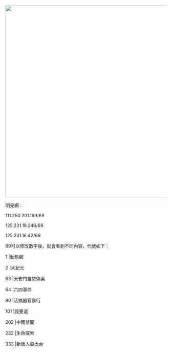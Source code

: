 <div align="center"><img src="/img-2/swspip.jpg" width=600></div><p>

明見網 :<P><P>

111.250.201.169/69<p>
125.231.19.246/69<p>
125.231.16.42/69<p>

69可以修改數字後，就會看到不同內容，代號如下：<p><p>

1      |動態網<p>
2      |大紀元<p>
63    |天安門自焚偽案<p>
64    |六四事件<p>
90    |活摘器官暴行<p>
101  |我要退<p>
202  |中國禁聞<p>
232  |生命探索<p>
333  |新唐人亞太台<p>






  
